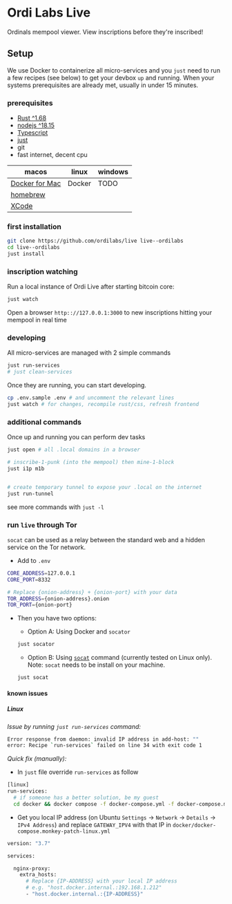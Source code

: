 # Ordi Labs Live

Ordinals mempool viewer. View inscriptions before they're inscribed!

## Setup

We use Docker to containerize all micro-services and you `just` need to run a few recipes (see below) to get your devbox `up` and running. When your systems prerequisites are already met, usually in under 15 minutes.

### prerequisites

- [Rust ^1.68](https://rustup.rs/)
- [nodejs ^18.15](https://nodejs.org/en)
- [Typescript](https://www.typescriptlang.org/)
- [just](https://just.systems/man/en/)
- git
- fast internet, decent cpu

| macos                                       | linux  | windows |
| ------------------------------------------- | ------ | ------- |
| [Docker for Mac](https://www.docker.com/)   | Docker | TODO    |
| [homebrew](https://brew.sh/)                |        |         |
| [XCode](https://developer.apple.com/xcode/) |        |         |

### first installation

```bash
git clone https://github.com/ordilabs/live live--ordilabs
cd live--ordilabs
just install
```

### inscription watching

Run a local instance of Ordi Live after starting bitcoin core:

```bash
just watch
```

Open a browser `http:://127.0.0.1:3000` to new inscriptions hitting your mempool in real time

### developing

All micro-services are managed with 2 simple commands

```bash
just run-services
# just clean-services
```

Once they are running, you can start developing.

```bash
cp .env.sample .env # and uncomment the relevant lines
just watch # for changes, recompile rust/css, refresh frontend
```

### additional commands

Once up and running you can perform dev tasks

```bash
just open # all .local domains in a browser

# inscribe-1-punk (into the mempool) then mine-1-block
just i1p m1b


# create temporary tunnel to expose your .local on the internet
just run-tunnel
```

see more commands with `just -l`

### run `live` through Tor

`socat` can be used as a relay between the standard web and a hidden service on the Tor network. 

- Add to `.env`
```bash
CORE_ADDRESS=127.0.0.1
CORE_PORT=8332

# Replace {onion-address} + {onion-port} with your data
TOR_ADDRESS={onion-address}.onion
TOR_PORT={onion-port}
```

- Then you have two options:

   - Option A: Using Docker and `socator`

   ```bash
   just socator
   ```

   - Option B: Using [`socat`](https://linux.die.net/man/1/socat) command (currently tested on Linux only). Note: `socat` needs to be install on your machine.

   ```bash
   just socat
   ```


#### known issues

##### Linux

*Issue by running `just run-services` command:*

```bash
Error response from daemon: invalid IP address in add-host: ""
error: Recipe `run-services` failed on line 34 with exit code 1
```

*Quick fix (manually):*

- In `just` file override `run-services` as follow

```bash
[linux]
run-services:
  # if someone has a better solution, be my guest
  cd docker && docker compose -f docker-compose.yml -f docker-compose.monkey-patch-linux.yml up 
```

- Get you local IP address (on Ubuntu `Settings` -> `Network` -> `Details` -> `IPv4 Address`) and replace `GATEWAY_IPV4` with that IP in `docker/docker-compose.monkey-patch-linux.yml`

```bash
version: "3.7"

services:

  nginx-proxy:
    extra_hosts:
      # Replace {IP-ADDRESS} with your local IP address
      # e.g. "host.docker.internal.:192.168.1.212" 
      - "host.docker.internal.:{IP-ADDRESS}"
```
